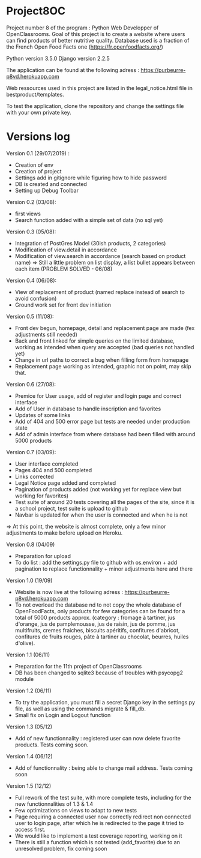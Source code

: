 # Project8OC

Project number 8 of the program : Python Web Developper of OpenClassrooms. Goal of this project is to create a website where users can find products of better nutritive quality. Database used is a fraction of the French Open Food Facts one (https://fr.openfoodfacts.org/)

Python version 3.5.0
Django version 2.2.5

The application can be found at the following adress : https://purbeurre-p8vd.herokuapp.com

Web ressources used in this project are listed in the legal_notice.html file in bestproduct/templates. 

To test the application, clone the repository and change the settings file with your own private key.

# Versions log

Version 0.1 (29/07/2019) :
- Creation of env
- Creation of project
- Settings add in gitignore while figuring how to hide password
- DB is created and connected
- Setting up Debug Toolbar

Version 0.2 (03/08):
- first views
- Search function added with a simple set of data (no sql yet)

Version 0.3 (05/08):
- Integration of PostGres Model (30ish products, 2 categories)
- Modification of view.detail in accordance
- Modification of view.search in accordance (search based on product name)
=> Still a little problem on list display, a list bullet appears between each item (PROBLEM SOLVED - 06/08)

Version 0.4 (06/08):
- View of replacement of product (named replace instead of search to avoid confusion)
- Ground work set for front dev initiation

Version 0.5 (11/08):
- Front dev begun, homepage, detail and replacement page are made (fex adjustments still needed)
- Back and front linked for simple queries on the limited database, working as intended when query are accepted (bad queries not handled yet)
- Change in url paths to correct a bug when filling form from homepage
- Replacement page working as intended, graphic not on point, may skip that.

Version 0.6 (27/08):
- Premice for User usage, add of register and login page and correct interface
- Add of User in database to handle inscription and favorites
- Updates of some links
- Add of 404 and 500 error page but tests are needed under production state
- Add of admin interface from where database had been filled with around 5000 products

Version 0.7 (03/09):
- User interface completed
- Pages 404 and 500 completed
- Links corrected
- Legal Notice page added and completed
- Pagination of products added (not working yet for replace view but working for favorites)
- Test suite of around 20 tests covering all the pages of the site, since it is a school project, test suite is upload to github
- Navbar is updated for when the user is connected and when he is not

=> At this point, the website is almost complete, only a few minor adjustments to make before upload on Heroku.

Version 0.8 (04/09)
- Preparation for upload
- To do list : add the settings.py file to github with os.environ + add pagination to replace functionnality + minor adjustments here and there

Version 1.0 (19/09)
- Website is now live at the following adress : https://purbeurre-p8vd.herokuapp.com
- To not overload the database nd to not copy the whole database of OpenFoodFacts, only products for few categories can be found for a total of 5000 products approx. (category : fromage à tartiner, jus d'orange, jus de pamplemousse, jus de raisin, jus de pomme, jus multifruits, cremes fraiches, biscuits apéritifs, confitures d'abricot, confitures de fruits rouges, pâte à tartiner au chocolat, beurres, huiles d'olive).

Version 1.1 (06/11)
- Preparation for the 11th project of OpenClassrooms
- DB has been changed to sqlite3 because of troubles with psycopg2 module

Version 1.2 (06/11)
- To try the application, you must fill a secret Django key in the settings.py file, as well as using the commands migrate & fill_db.
- Small fix on Login and Logout function

Version 1.3 (05/12)
- Add of new functionnality : registered user can now delete favorite products. Tests coming soon.

Version 1.4 (06/12)
- Add of functionnality : being able to change mail address. Tests coming soon

Version 1.5 (12/12)
- Full rework of the test suite, with more complete tests, including for the new functionnalities of 1.3 & 1.4
- Few optimizations on views to adapt to new tests
- Page requiring a connected user now correctly redirect non connected user to login page, after which he is redirected to the page it tried to access first.
- We would like to implement a test coverage reporting, working on it
- There is still a function which is not tested (add_favorite) due to an unresolved problem, fix coming soon